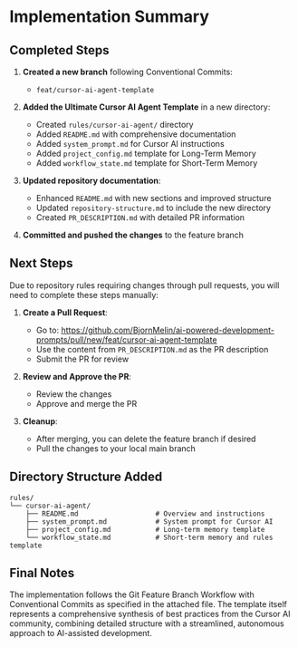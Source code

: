 # Implementation Summary

## Completed Steps

1. **Created a new branch** following Conventional Commits:
   - `feat/cursor-ai-agent-template`

2. **Added the Ultimate Cursor AI Agent Template** in a new directory:
   - Created `rules/cursor-ai-agent/` directory
   - Added `README.md` with comprehensive documentation
   - Added `system_prompt.md` for Cursor AI instructions
   - Added `project_config.md` template for Long-Term Memory
   - Added `workflow_state.md` template for Short-Term Memory

3. **Updated repository documentation**:
   - Enhanced `README.md` with new sections and improved structure
   - Updated `repository-structure.md` to include the new directory
   - Created `PR_DESCRIPTION.md` with detailed PR information

4. **Committed and pushed the changes** to the feature branch

## Next Steps

Due to repository rules requiring changes through pull requests, you will need to complete these steps manually:

1. **Create a Pull Request**:
   - Go to: https://github.com/BjornMelin/ai-powered-development-prompts/pull/new/feat/cursor-ai-agent-template
   - Use the content from `PR_DESCRIPTION.md` as the PR description
   - Submit the PR for review

2. **Review and Approve the PR**:
   - Review the changes
   - Approve and merge the PR

3. **Cleanup**:
   - After merging, you can delete the feature branch if desired
   - Pull the changes to your local main branch

## Directory Structure Added

```
rules/
└── cursor-ai-agent/
    ├── README.md                   # Overview and instructions
    ├── system_prompt.md            # System prompt for Cursor AI
    ├── project_config.md           # Long-term memory template
    └── workflow_state.md           # Short-term memory and rules template
```

## Final Notes

The implementation follows the Git Feature Branch Workflow with Conventional Commits as specified in the attached file. The template itself represents a comprehensive synthesis of best practices from the Cursor AI community, combining detailed structure with a streamlined, autonomous approach to AI-assisted development.
